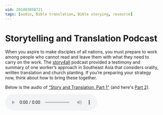 ```yaml
---
uid: 201403050721
tags: [audio, Bible translation, Bible storying, resource]
---
```


# Storytelling and Translation Podcast

When you aspire to make disciples of all nations, you must prepare to work among people who cannot read and leave them with what they need to carry on the work. The [story4all](http://www.story4all.com/) podcast provided a testimony and summary of one worker’s approach in Southeast Asia that considers orality, written translation and church planting. If you’re preparing your strategy now, think about how to bring these together.

Below is the audio of [“Story and Translation, Part 1”](http://story4all.libsyn.com/s4a161-story-translation-pt-1) (and here's [Part 2](http://story4all.libsyn.com/s4a161-story-translation-pt-1)).

<audio src=http://traffic.libsyn.com/story4all/s4a161.mp3 controls><a href="http://traffic.libsyn.com/story4all/s4a161.mp3" download>Download audio</a></audio>

